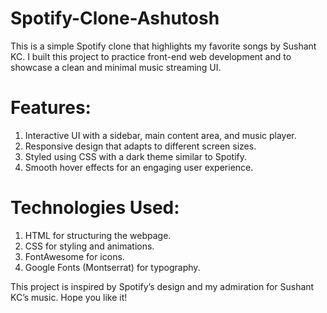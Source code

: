 # Spotify-Clone-Ashutosh

This is a simple Spotify clone that highlights my favorite songs by Sushant KC. I built this project to practice front-end web development and to showcase a clean and minimal music streaming UI.

# Features:
1. Interactive UI with a sidebar, main content area, and music player.
2. Responsive design that adapts to different screen sizes.
3. Styled using CSS with a dark theme similar to Spotify.
4. Smooth hover effects for an engaging user experience.

# Technologies Used:
1. HTML for structuring the webpage.
2. CSS for styling and animations.
3. FontAwesome for icons.
4. Google Fonts (Montserrat) for typography.

This project is inspired by Spotify’s design and my admiration for Sushant KC’s music. Hope you like it!
